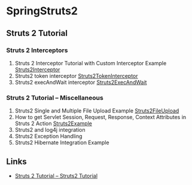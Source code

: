 # SpringStruts2

## Struts 2 Tutorial

### Struts 2 Interceptors
1. Struts 2 Interceptor Tutorial with Custom Interceptor Example [Struts2Interceptor](https://github.com/T5750/maven-archetype-templates/tree/master/SpringStruts2/Struts2Interceptor)
2. Struts2 token interceptor [Struts2TokenInterceptor](https://github.com/T5750/maven-archetype-templates/tree/master/SpringStruts2/Struts2TokenInterceptor)
3. Struts2 execAndWait interceptor [Struts2ExecAndWait](https://github.com/T5750/maven-archetype-templates/tree/master/SpringStruts2/Struts2ExecAndWait)

### Struts 2 Tutorial – Miscellaneous
1. Struts2 Single and Multiple File Upload Example [Struts2FileUpload](https://github.com/T5750/maven-archetype-templates/tree/master/SpringStruts2/Struts2FileUpload)
2. How to get Servlet Session, Request, Response, Context Attributes in Struts 2 Action [Struts2Example](https://github.com/T5750/maven-archetype-templates/tree/master/SpringStruts2/Struts2Example)
3. Struts2 and log4j integration
4. Struts2 Exception Handling
5. Struts2 Hibernate Integration Example

## Links
- [Struts 2 Tutorial – Struts2 Tutorial](https://www.journaldev.com/2310/struts-2-tutorial)
